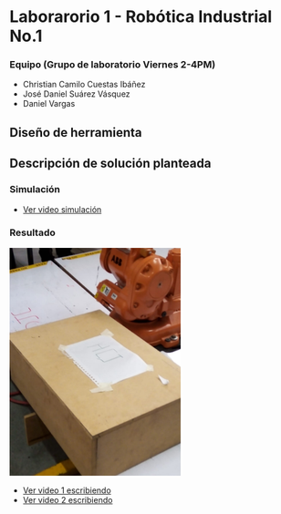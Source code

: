# Laborarorio 1 - Robótica Industrial No.1

### Equipo (Grupo de laboratorio Viernes 2-4PM)
- Christian Camilo Cuestas Ibáñez
- José Daniel Suárez Vásquez
- Daniel Vargas

## Diseño de herramienta

## Descripción de solución planteada

### Simulación

- [Ver video simulación](/MULTIMEDIA/Simulacion.mp4)

### Resultado

<img src="MULTIMEDIA/Resultado2.jpg"  width="300" height="400">

- [Ver video 1 escribiendo](/MULTIMEDIA/PrimeraEscritura.mp4)
- [Ver video 2 escribiendo](/MULTIMEDIA/SegundaEscritura.mp4)